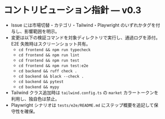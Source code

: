 # コントリビューション指針 — v0.3

- Issue には市場切替・カテゴリ・Tailwind・Playwright のいずれかタグを付与し、影響範囲を明示。
- 変更は以下の検証コマンドを対象ディレクトリで実行し、通過ログを添付。E2E 失敗時はスクリーンショット共有。
  - `cd frontend && npm run typecheck`
  - `cd frontend && npm run lint`
  - `cd frontend && npm run test`
  - `cd frontend && npm run test:e2e`
  - `cd backend && ruff check .`
  - `cd backend && black --check .`
  - `cd backend && pytest`
  - `cd backend && mypy`
- Tailwind クラス追加時は `tailwind.config.ts` の `market` カラートークンを利用し、独自色は禁止。
- Playwright シナリオは `tests/e2e/README.md` にステップ概要を追記して保守性を確保。
